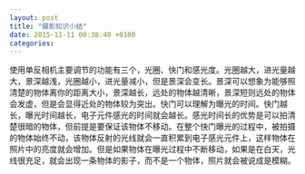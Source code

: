 ```yaml
---
layout: post
title: "摄影知识小结"
date: 2015-11-11 00:38:40 +0100
categories:
---
```


使用单反相机主要调节的功能有三个，光圈、快门和感光度。光圈越大，进光量越大，景深越浅，光圈越小，进光量减小，但是景深会变长。景深可以想象为能够照清楚的物体离你的距离大小，景深越长，远处的物体越清晰，景深短则远处的物体会发虚，但是会显得近处的物体较为突出。快门可以理解为曝光的时间。快门越长，曝光时间越长，电子元件感光的时间就会越长。感光时间长的优势是可以拍清楚很暗的物体，但前提是要保证该物体不移动。在整个快门曝光的过程中，被拍摄的物体始终不动，该物体反射的光线就会一直积累到电子感光元件上，这样物体在照片中的亮度就会增加。但是如果物体在曝光过程中不断移动，如果是在白天，光线很充足，就会出现一条物体的影子，而不是一个物体，照片就会被说成是模糊。